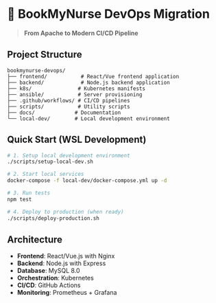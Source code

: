 # 🚀 BookMyNurse DevOps Migration

> **From Apache to Modern CI/CD Pipeline**

## Project Structure
```
bookmynurse-devops/
├── frontend/           # React/Vue frontend application
├── backend/            # Node.js backend application
├── k8s/               # Kubernetes manifests
├── ansible/           # Server provisioning
├── .github/workflows/ # CI/CD pipelines
├── scripts/           # Utility scripts
├── docs/             # Documentation
└── local-dev/        # Local development environment
```

## Quick Start (WSL Development)
```bash
# 1. Setup local development environment
./scripts/setup-local-dev.sh

# 2. Start local services
docker-compose -f local-dev/docker-compose.yml up -d

# 3. Run tests
npm test

# 4. Deploy to production (when ready)
./scripts/deploy-production.sh
```

## Architecture
- **Frontend**: React/Vue.js with Nginx
- **Backend**: Node.js with Express
- **Database**: MySQL 8.0
- **Orchestration**: Kubernetes
- **CI/CD**: GitHub Actions
- **Monitoring**: Prometheus + Grafana
